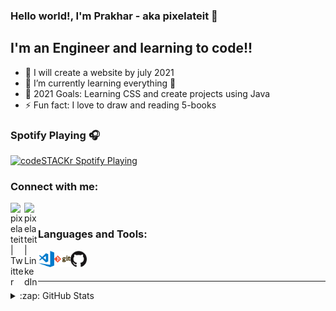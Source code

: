 ### Hello world!, I'm Prakhar - aka pixelateit 🙏


## I'm an Engineer and learning to code!!

- 🔭 I will create a website by july 2021
- 🌱 I’m currently learning everything 🤣
- 🥅 2021 Goals: Learning CSS and create projects using Java 
- ⚡ Fun fact: I love to draw and reading 5-books

### Spotify Playing 🎧

[<img src="https://now-playing-codestackr.vercel.app/api/spotify-playing" alt="codeSTACKr Spotify Playing" width="350" />](https://open.spotify.com/user/swyqyimdc12jajde4vpwd2x1b)

### Connect with me:

[<img align="left" alt="pixelateit | Twitter" width="22px" src="https://cdn.jsdelivr.net/npm/simple-icons@v3/icons/twitter.svg" />][twitter]
[<img align="left" alt="pixelateit | LinkedIn" width="22px" src="https://cdn.jsdelivr.net/npm/simple-icons@v3/icons/linkedin.svg" />][linkedin]

<br />

### Languages and Tools:

<img align="left" alt="Visual Studio Code" width="26px" src="https://raw.githubusercontent.com/github/explore/80688e429a7d4ef2fca1e82350fe8e3517d3494d/topics/visual-studio-code/visual-studio-code.png" />
<img align="left" alt="Git" width="26px" src="https://raw.githubusercontent.com/github/explore/80688e429a7d4ef2fca1e82350fe8e3517d3494d/topics/git/git.png" />
<img align="left" alt="GitHub" width="26px" src="https://raw.githubusercontent.com/github/explore/78df643247d429f6cc873026c0622819ad797942/topics/github/github.png" />


<br />
<br />

---

<details>
  <summary>:zap: GitHub Stats</summary>

  <img align="left" alt="pixelateit's GitHub Stats" src="https://github-readme-stats.pixelateit.vercel.app/api?username=pixelateit&show_icons=true&hide_border=true" />

</details>


[twitter]: https://twitter.com/pixelateit
[linkedin]: https://linkedin.com/in/prakhar-srivastava-a23641203/
